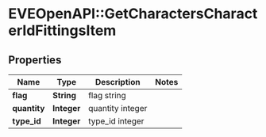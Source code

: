 # EVEOpenAPI::GetCharactersCharacterIdFittingsItem

## Properties
Name | Type | Description | Notes
------------ | ------------- | ------------- | -------------
**flag** | **String** | flag string | 
**quantity** | **Integer** | quantity integer | 
**type_id** | **Integer** | type_id integer | 


